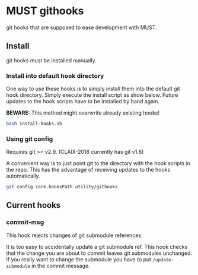 # MUST githooks

git hooks that are supposed to ease development with MUST.

## Install

git hooks must be installed manually.

### Install into default hook directory

One way to use these hooks is to simply install them into the default git hook directory.
Simply execute the install script as show below.
Future updates to the hook scripts have to be installed by hand again.

**BEWARE:** This method might overwrite already existing hooks!

```sh
bash install-hooks.sh
```

### Using git config

Requires git >= v2.9. (CLAIX-2018 currently has git v1.8)

A convenient way is to just point git to the directory with the hook scripts in the repo.
This has the advantage of receiving updates to the hooks automatically.

```sh
git config core.hooksPath utility/githooks
```

## Current hooks

### commit-msg

This hook rejects changes of git submodule references.

It is too easy to accidentally update a git submodule ref.
This hook checks that the change you are about to commit leaves git submodules unchanged.
If you really want to change the submodule you have to put `/update-submodule` in the commit message.
